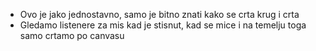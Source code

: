 * Ovo je jako jednostavno, samo je bitno znati kako se crta krug i crta
* Gledamo listenere za mis kad je stisnut, kad se mice i na temelju toga samo crtamo po canvasu
